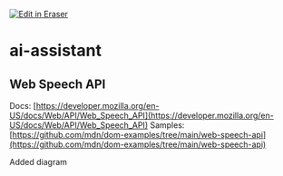 <p><a target="_blank" href="https://app.eraser.io/workspace/evX3jgzjAEHQ7cAtjzYW" id="edit-in-eraser-github-link"><img alt="Edit in Eraser" src="https://firebasestorage.googleapis.com/v0/b/second-petal-295822.appspot.com/o/images%2Fgithub%2FOpen%20in%20Eraser.svg?alt=media&amp;token=968381c8-a7e7-472a-8ed6-4a6626da5501"></a></p>

# ai-assistant
## Web Speech API
Docs: [﻿https://developer.mozilla.org/en-US/docs/Web/API/Web_Speech_API](https://developer.mozilla.org/en-US/docs/Web/API/Web_Speech_API)
Samples: [﻿https://github.com/mdn/dom-examples/tree/main/web-speech-api](https://github.com/mdn/dom-examples/tree/main/web-speech-api) 

Added diagram



<!--- Eraser file: https://app.eraser.io/workspace/evX3jgzjAEHQ7cAtjzYW --->